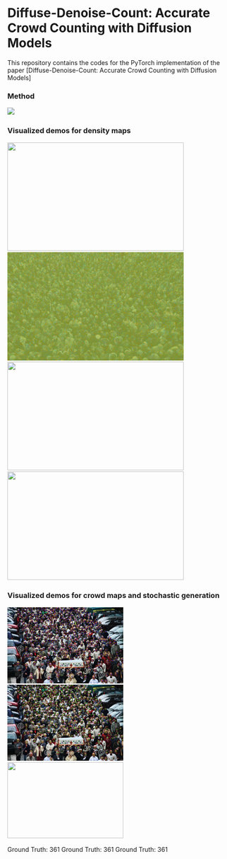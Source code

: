# Diffuse-Denoise-Count: Accurate Crowd Counting with Diffusion Models
This repository contains the codes for the PyTorch implementation of the paper [Diffuse-Denoise-Count: Accurate Crowd Counting with Diffusion Models]

### Method
<img src="figs/flow chart.jpg" width="1000"/> 

### Visualized demos for density maps
<p float="left">
  <img src="figs/jhu 01.gif" width="400" height="245"/>
  <img src="figs/jhu 02.gif" width="400" height="245"/>
  <img src="figs/shha.gif" width="400" height="245"/>
  <img src="figs/ucf qnrf.gif" width="400" height="245"/>
</p>

### Visualized demos for crowd maps and stochastic generation
<p float="left">
  <img src="figs/gt 361.jpg" width="263" height="172"/>
  <img src="figs/trial1 349.jpg" width="263" height="172"/>
  <img src="figs/trial2 351" width="263" height="172"/>
</p>
Ground Truth: 361                               Ground Truth: 361 Ground Truth: 361
